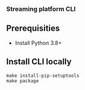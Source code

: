 ### Streaming platform CLI ###

## Prerequisities ##
* Install Python 3.8+

## Install CLI locally

```shell
make install-pip-setuptools
make package
```